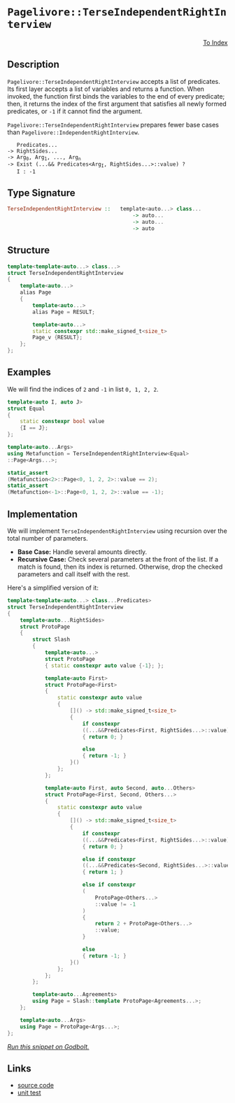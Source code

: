 <!-- Copyright 2024 Feng Mofan
SPDX-License-Identifier: Apache-2.0 -->

# `Pagelivore::TerseIndependentRightInterview`

<p style='text-align: right;'><a href="../../../facilities/metafunctions.md#pagelivore-terse-independent-right-interview">To Index</a></p>

## Description

`Pagelivore::TerseIndependentRightInterview` accepts a list of predicates.
Its first layer accepts a list of variables and returns a function.
When invoked, the function first binds the variables to the end of every predicate;
then, it returns the index of the first argument that satisfies all newly formed predicates, or `-1` if it cannot find the argument.

`Pagelivore::TerseIndependentRightInterview` prepares fewer base cases than `Pagelivore::IndependentRightInterview`.

<pre><code>   Predicates...
-> RightSides...
-> Arg<sub>0</sub>, Arg<sub>1</sub>, ..., Arg<sub>n</sub>
-> Exist (...&& Predicates&lt;Arg<sub>I</sub>, RightSides...&gt;::value) ?
   I : -1</code></pre>

## Type Signature

```Haskell
TerseIndependentRightInterview ::   template<auto...> class...
                                        -> auto...
                                        -> auto...
                                        -> auto
```

## Structure

```C++
template<template<auto...> class...>
struct TerseIndependentRightInterview
{
    template<auto...>
    alias Page
    {
        template<auto...>
        alias Page = RESULT;

        template<auto...>
        static constexpr std::make_signed_t<size_t>
        Page_v {RESULT};
    };  
};
```

## Examples

We will find the indices of `2` and `-1` in list `0, 1, 2, 2`.

```C++
template<auto I, auto J>
struct Equal
{
    static constexpr bool value
    {I == J};
};

template<auto...Args>
using Metafunction = TerseIndependentRightInterview<Equal>
::Page<Args...>;

static_assert
(Metafunction<2>::Page<0, 1, 2, 2>::value == 2);
static_assert
(Metafunction<-1>::Page<0, 1, 2, 2>::value == -1);
```

## Implementation

We will implement `TerseIndependentRightInterview` using recursion over the total number of parameters.

- **Base Case:** Handle several amounts directly.
- **Recursive Case:** Check several parameters at the front of the list.
If a match is found, then its index is returned.
Otherwise, drop the checked parameters and call itself with the rest.

Here's a simplified version of it:

```C++
template<template<auto...> class...Predicates>
struct TerseIndependentRightInterview
{
    template<auto...RightSides>
    struct ProtoPage
    {
        struct Slash
        {
            template<auto...>
            struct ProtoPage
            { static constexpr auto value {-1}; };

            template<auto First>
            struct ProtoPage<First>
            {   
                static constexpr auto value 
                {
                    []() -> std::make_signed_t<size_t>
                    {
                        if constexpr 
                        ((...&&Predicates<First, RightSides...>::value))
                        { return 0; }

                        else
                        { return -1; }
                    }()
                };
            };

            template<auto First, auto Second, auto...Others>
            struct ProtoPage<First, Second, Others...>
            {   
                static constexpr auto value 
                {
                    []() -> std::make_signed_t<size_t>
                    {
                        if constexpr 
                        ((...&&Predicates<First, RightSides...>::value))
                        { return 0; }

                        else if constexpr 
                        ((...&&Predicates<Second, RightSides...>::value))
                        { return 1; }

                        else if constexpr
                        (
                            ProtoPage<Others...>
                            ::value != -1
                        )
                        { 
                            return 2 + ProtoPage<Others...>
                            ::value; 
                        }

                        else
                        { return -1; }
                    }()
                };
            };
        };

        template<auto...Agreements>
        using Page = Slash::template ProtoPage<Agreements...>;
    };

    template<auto...Args>
    using Page = ProtoPage<Args...>;
};
```

[*Run this snippet on Godbolt.*](https://godbolt.org/#z:OYLghAFBqd5QCxAYwPYBMCmBRdBLAF1QCcAaPECAMzwBtMA7AQwFtMQByARg9KtQYEAysib0QXACx8BBAKoBnTAAUAHpwAMvAFYTStJg1DIApACYAQuYukl9ZATwDKjdAGFUtAK4sGIAKxcpK4AMngMmAByPgBGmMQgAJwAzKQADqgKhE4MHt6%2BAUEZWY4CYRHRLHEJKbaY9qUMQgRMxAR5Pn6BdQ05za0E5VGx8UmpCi1tHQXdEwNDldVjAJS2qF7EyOwc5snhyN5YANQmyW4EAJ5pmAD6BMRMhAqn2CYaAIK7%2B4eYJ2fIE3QWCoLzenw%2BBEwLDSBkhp3OUJhTDhZyYXiIADosS8jgcmAoFFiMcpiJh8KJIc9kq8PhNiF4HEcACrxJQASQYWGunMYBAASnhgAgCBzIcQAG54TAAdzBJgA7FYPkcVUdIdDYZh4WjMViBULhHgsFSae9VUc6QyCEcSagiMomMAtcrVQqlWbzarLYyhAYFAgwZ7XYrA0HPeqkSi3DrUETQS6w177labcQ7agHU7Q4mVW6LS1HMhcQIJphVGliEcY0dxWIvL83QBaLgKgAipwsJ3l7eS7uzOYjmu16NQRwAYnhiBN4x6c/n6YzbfbHVqzhOpwQZ3Pc4rXQntyq5oXiwxS%2BXK9Xa94G/uD27%2BwfzSZ/FZ/K2IMsjo2cYCQCAWEwADWtxZMAEToHc8JZAAXrcm7Ug%2Bj47u6SFzngVAnmeFYnLeqHmlAcZmAAbOYREkmSeAUpgVJuOuEykEc%2BrCkIRrUXG1J/le9bLMsiF4chRykgQGwMEcGgdl27YfHx/H1EoMl4XmQkiV%2BLa9pJCnbm2H6aUGbYdrpGm9nKuFBoOyKrtGI7jpO9FVtZQiYGgnIMTGRIAPIEAgrJbtu3rWkuGYrvCdEEAxjnOegDGed5U7saad67rmpk5kelGYZC572UQNZ1jes6PveKV3i%2Bz7vp%2B37Uvm6B/gBwE3KB4GQWcMFwb5/FdihHWeuhGVlthhkHgR2LEaR5HkhZNGhQxTGGsa8WcXlPGDVpu7KcQoniep%2BnScVqFyb8vXOVhlYrXOw0YqRY2khNlLwhFAhRYxgrMaxhLYhxIBcZgy17UhSmYMJG1HGpnY7eCBXdUcB1HEdJaZRWZ05hASMHoFmaWTFrLxaj26LdeRxgGApytqpuNBrxf2Fbu5M5utolmCclipumGPwljcUfQlUNhvj9YSbTT7diZkPdQdgvBp29Nk9twtU4m2mU6Lc76cZVOq11enC2rEOJuZUZuVi7zAKSUK8iaMleFkRg2iufyk76%2BJICA%2Bu/OjwVnMbptsII72XQhOtCz2fb7q7w66hi7zEMAFv7lb4TALbTr2yzy5Zp70d%2B6COsayLAD0ABURfFyXpd52ChfF8y1EEAoRwl%2BXHyV6XLdF43ENfAwBxeMc8LOVsaS1zOYJh6i1lsq51kAFIzv5RzYAAjl4YhyiG%2B5pUWx0I5WMSoJ4uXXv2bpsvbJNHDP2t9pfIuj1ZEdRzHM7xzbACygNMFQXhd40KcslOmAci5K4Xks1RTxElDKeEi9l60BnH%2BNmGcY44xzrSAslEbj4iUG0MEEA34tE/t/HI8IzAvHgR7NwGgGJBCOGYBiJDPrfVPskUmZheI6w3hggk8RNwfFwe/AhDgiFnGbKQkACCKFULoXQ0RjCSZn2bGwiwHBVi0E4P4XgfgOBaFIKgTgbhrDWAtOsTYDYzDJB4KQAgmhlGrEAgESQGINCSC4PKZIGh/AaGIkRMwAAOHx%2BhOCSF4CwCQGhKGaO0bojgvAFAgEoVYrRyjSBwFgDARAIB1gEDSOicglA0DQjoPESIrBtiqB8URRsRFJBHGAMgIsUgMRmF4BRIgxAjR6H4IIEQYh2BSBkIIRQKh1CJNILoII0oHhpE4DwFRaiNHWJ0Zwdy6JsnWlQBhMpFSqk1LqSDBxjMIAeAKfQU6ZiuDLF4AkrQqwIBIHyWkQpZAKAQHuY8kAwApC0JoLQMUsSIAxAWTEcIrQLjTN4EC5gxALjuRiNoJyCSLH5J9gQdyDBaCgpGVgGIXhgDRloLQWJ3BeBYAAkYcQmLJzwrwOKaiCyyxOXRNsCx4RISqJGbQPAMQHhQo8FgBZ9w8AhKJaQGlxBd5KFbFCQwwAOVGGsasKgBgY4ADUpTSnctyMF/ThCiHEH0zp8glBqAWWM/Q0qUAGMsPoTlsTICrFQIPHIhLGyAhJqYSw1gzCRNFW0408BVh2Cpc4CArhph%2BCCKEcIwwqijCKJkbIAgw16GKAmhgCwRgJCCIGwRAh%2BhTE8J0PQ2bGh5sGFGxYsbbCTHaAWgoWbq3ppjZmgNxitgSFmRwdRpAIm8CiUcTZlTqm1Pqfso4EBcCEBIEzcxFzLHytWN5JgWAEgflIHYyQyQMQpHlJIJxZhJBETCf4IiiQAkcCCaQEJ5iMRES4ERHxiQfF3v8M4/wKQiLdoWVEmJcS52JJuWk25GSVk5Oea8k5xS2CcFaCwcU8pGxMFxAYG2XBEgYi4I45p%2BBWntKCAa7perpAGsGcakZuhaETKYFMolHau09sWRwZZWT0RHHWVWYgsH4OIbxChtDGGNBjqOQ8k507WGXPlcku5qBjnxFyS86TwnRgwbg42HjHzEhcEod835lAAUjIhSCrVBmoUwrhQ4LVSLeSovRQsrFOK8UEq1SS6V5LtH4FJIImlhLtH0uQIyrVLL6gLI5VykFvLtjaIFUKixorxWYElaSmVCcJOKsdAoVVMoNWMC1fh3VvSiOyBI8M7R5GzVyvdVYK1IXbWrodY0Z1rrmEVc9d6%2BIvraV2p6EGvwIbORJojZyRtSw40lByP19I8bGhDcrcWvo1bxuzdzQ28tGai3zdreGqt8wVtNvbWsDYbbzlnro1%2Bzg7HOMIaQ9KkGfHHFjona06d5zxP/oXZgJdoxV1sovVetDTj5RvvlK4yQ%2B6qlBHo9%2B2wv6rlJJSekzJqy5PgaKSU6DHHtksAUOKIs4pUMYk1BMLDk7fUdNkAR/L2qismpAKkSj1GZnHfmSMqJTHVmsYwjBjHWOcd44J9aQ5CnHnTuSLOmHNypMyaeXkwXJyvrIDSGkG4uPEg3D5xg9HRG6A6f%2BYC4FUKjN6%2BhbC%2BFFnpPIusxitzmBsW4rEI54VzmyUReJZSzztKRm%2Bf88KwLbLtEhe5RccL/K2nRd4LFzI8WpVkuS/%2BvgSr0tqqy5oixuWekSAKwMo1xWdA07K8YS1Nhqv%2Bp0Y6ksnA86/ma5YL1vafVvWL4tnroaNt6EjRUVbI3U3jZTVNnbw2us5qaOt/Im3G%2Blum5mrb%2BaR9re2%2B33bR2FCtt6bRpnkSzuc%2BqZj7HNZeeTX5w9qduxnt/uuW9j7K6O0/ZAGYNDyRkj%2BA8c4sJ9/5T3s/czzgP74nzrXSASQ/gW6/gPixEiQkgiQriyQ8oXAqQbKyQa%2BvaX%2Bp%2BNiZ6TSH%2B6%2B0SyBPEIqrIOQ/%2BQAA%3D%3D%3D)

## Links

- [source code](../../../../conceptrodon/pagelivore/terse_independent_right_interview.hpp)
- [unit test](../../../../tests/unit/metafunctions/pagelivore/terse_independent_right_interview.test.hpp)
